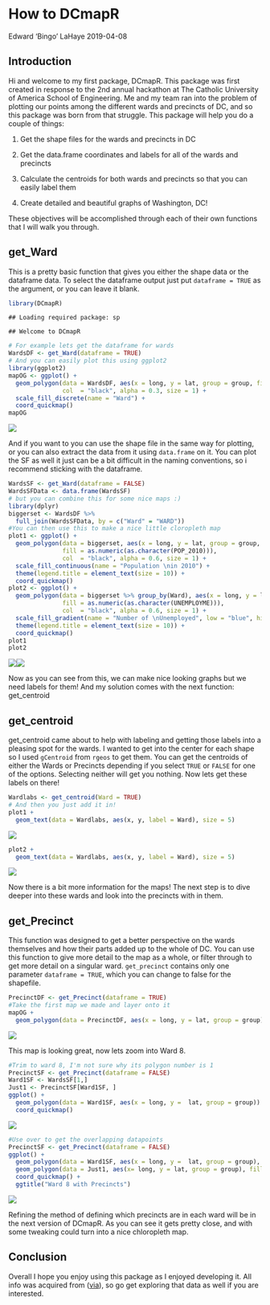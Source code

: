 How to DCmapR
================
Edward ‘Bingo’ LaHaye
2019-04-08

## Introduction

Hi and welcome to my first package, DCmapR. This package was first
created in response to the 2nd annual hackathon at The Catholic
University of America School of Engineering. Me and my team ran into the
problem of plotting our points among the different wards and precincts
of DC, and so this package was born from that struggle. This package
will help you do a couple of things:

1.  Get the shape files for the wards and precincts in DC

2.  Get the data.frame coordinates and labels for all of the wards and
    precincts

3.  Calculate the centroids for both wards and precincts so that you can
    easily label them

4.  Create detailed and beautiful graphs of Washington, DC\!

These objectives will be accomplished through each of their own
functions that I will walk you through.

## get\_Ward

This is a pretty basic function that gives you either the shape data or
the dataframe data. To select the dataframe output just put `dataframe =
TRUE` as the argument, or you can leave it blank.

``` r
library(DCmapR)
```

    ## Loading required package: sp

    ## Welcome to DCmapR

``` r
# For example lets get the dataframe for wards
WardsDF <- get_Ward(dataframe = TRUE)
# And you can easily plot this using ggplot2
library(ggplot2)
mapOG <- ggplot() +
  geom_polygon(data = WardsDF, aes(x = long, y = lat, group = group, fill = factor(Ward)),
               col  = "black", alpha = 0.3, size = 1) + 
  scale_fill_discrete(name = "Ward") + 
  coord_quickmap()
mapOG
```

![](README_files/figure-gfm/unnamed-chunk-1-1.png)<!-- -->

And if you want to you can use the shape file in the same way for
plotting, or you can also extract the data from it using `data.frame` on
it. You can plot the SF as well it just can be a bit difficult in the
naming conventions, so i recommend sticking with the dataframe.

``` r
WardsSF <- get_Ward(dataframe = FALSE)
WardsSFData <- data.frame(WardsSF)
# but you can combine this for some nice maps :)
library(dplyr)
biggerset <- WardsDF %>%
  full_join(WardsSFData, by = c("Ward" = "WARD"))
#You can then use this to make a nice little cloropleth map
plot1 <- ggplot() +
  geom_polygon(data = biggerset, aes(x = long, y = lat, group = group, 
               fill = as.numeric(as.character(POP_2010))), 
               col  = "black", alpha = 0.6, size = 1) +
  scale_fill_continuous(name = "Population \nin 2010") +
  theme(legend.title = element_text(size = 10)) + 
  coord_quickmap()
plot2 <- ggplot() +
  geom_polygon(data = biggerset %>% group_by(Ward), aes(x = long, y = lat, group = group, 
               fill = as.numeric(as.character(UNEMPLOYME))), 
               col  = "black", alpha = 0.6, size = 1) +
  scale_fill_gradient(name = "Number of \nUnemployed", low = "blue", high = "red") +
  theme(legend.title = element_text(size = 10)) +
  coord_quickmap() 
plot1
plot2
```

![](README_files/figure-gfm/unnamed-chunk-2-1.png)![](README_files/figure-gfm/unnamed-chunk-2-2.png)

Now as you can see from this, we can make nice looking graphs but we
need labels for them\! And my solution comes with the next function:
get\_centroid

## get\_centroid

get\_centroid came about to help with labeling and getting those labels
into a pleasing spot for the wards. I wanted to get into the center for
each shape so I used `gCentroid` from `rgeos` to get them. You can get
the centroids of either the Wards or Precincts depending if you select
`TRUE` or `FALSE` for one of the options. Selecting neither will get you
nothing. Now lets get these labels on there\!

``` r
Wardlabs <- get_centroid(Ward = TRUE)
# And then you just add it in!
plot1 + 
  geom_text(data = Wardlabs, aes(x, y, label = Ward), size = 5)
```

![](README_files/figure-gfm/unnamed-chunk-3-1.png)<!-- -->

``` r
plot2 + 
  geom_text(data = Wardlabs, aes(x, y, label = Ward), size = 5)
```

![](README_files/figure-gfm/unnamed-chunk-3-2.png)<!-- -->

Now there is a bit more information for the maps\! The next step is to
dive deeper into these wards and look into the precincts with in them.

## get\_Precinct

This function was designed to get a better perspective on the wards
themselves and how their parts added up to the whole of DC. You can use
this function to give more detail to the map as a whole, or filter
through to get more detail on a singular ward. `get_precinct` contains
only one parameter `dataframe = TRUE`, which you can change to false for
the shapefile.

``` r
PrecinctDF <- get_Precinct(dataframe = TRUE)
#Take the first map we made and layer onto it
mapOG + 
  geom_polygon(data = PrecinctDF, aes(x = long, y = lat, group = group), inherit.aes = FALSE, fill = NA, colour = 'black')
```

![](README_files/figure-gfm/unnamed-chunk-4-1.png)<!-- -->

This map is looking great, now lets zoom into Ward 8.

``` r
#Trim to ward 8, I'm not sure why its polygon number is 1
PrecinctSF <- get_Precinct(dataframe = FALSE)
Ward1SF <- WardsSF[1,]
Just1 <- PrecinctSF[Ward1SF, ]
ggplot() + 
  geom_polygon(data = Ward1SF, aes(x = long, y =  lat, group = group)) + 
  coord_quickmap()
```

![](README_files/figure-gfm/unnamed-chunk-5-1.png)<!-- -->

``` r
#Use over to get the overlapping datapoints
PrecinctSF <- get_Precinct(dataframe = FALSE)
ggplot() + 
  geom_polygon(data = Ward1SF, aes(x = long, y =  lat, group = group), fill = "white") + 
  geom_polygon(data = Just1, aes(x= long, y = lat, group = group), fill = NA, col = "black") +
  coord_quickmap() + 
  ggtitle("Ward 8 with Precincts")
```

![](README_files/figure-gfm/unnamed-chunk-5-2.png)<!-- -->

Refining the method of defining which precincts are in each ward will be
in the next version of DCmapR. As you can see it gets pretty close, and
with some tweaking could turn into a nice chloropleth map.

## Conclusion

Overall I hope you enjoy using this package as I enjoyed developing it.
All info was acquired from ([via](http://opendata.dc.gov/)), so go get
exploring that data as well if you are interested.
